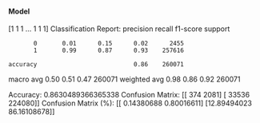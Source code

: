 #### Model
[1 1 1 ... 1 1 1]
Classification Report:
              precision    recall  f1-score   support

           0       0.01      0.15      0.02      2455
           1       0.99      0.87      0.93    257616

    accuracy                           0.86    260071
   macro avg       0.50      0.51      0.47    260071
weighted avg       0.98      0.86      0.92    260071

Accuracy: 0.8630489366365338
Confusion Matrix:
[[   374   2081]
 [ 33536 224080]]
Confusion Matrix (%):
[[ 0.14380688  0.80016611]
 [12.89494023 86.16108678]]
